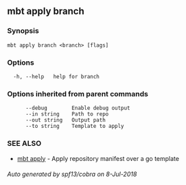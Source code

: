 ## mbt apply branch



### Synopsis




```
mbt apply branch <branch> [flags]
```

### Options

```
  -h, --help   help for branch
```

### Options inherited from parent commands

```
      --debug        Enable debug output
      --in string    Path to repo
      --out string   Output path
      --to string    Template to apply
```

### SEE ALSO
* [mbt apply](mbt_apply.md)	 - Apply repository manifest over a go template

###### Auto generated by spf13/cobra on 8-Jul-2018
